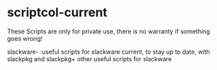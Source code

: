 scriptcol-current
=================
These Scripts are only for private use, there is no warranty if something goes wrong!

slackware- :useful scripts for slackware current, to stay up to date, with slackpkg and slackpkg+
other useful scripts for slackware
